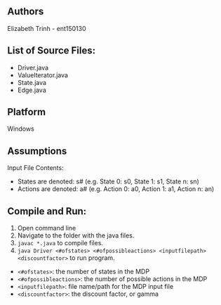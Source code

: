 ## Authors

Elizabeth Trinh - ent150130

## List of Source Files:

*  Driver.java
*  ValueIterator.java
*  State.java
*  Edge.java

## Platform

Windows

## Assumptions

Input File Contents:

*  States are denoted: s# (e.g. State 0: s0, State 1: s1, State n: sn)
*  Actions are denoted: a# (e.g. Action 0: a0, Action 1: a1, Action n: an)

## Compile and Run:

1. Open command line
2. Navigate to the folder with the java files.
3. `javac *.java` to compile files.
4.  `java Driver <#ofstates> <#ofpossibleactions> <inputfilepath> <discountfactor>` to run program.
   *  `<#ofstates>`: the number of states in the MDP
   *  `<#ofpossibleactions>`: the number of possible actions in the MDP
   *  `<inputfilepath>`: file name/path for the MDP input file
   *  `<discountfactor>`: the discount factor, or gamma

